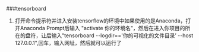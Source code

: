 ###tensorboard
1. 打开命令提示符并进入安装tensorflow的环境中如果使用的是Anaconda，打开Anaconda Prompt后输入
"activate 你的环境名"，然后在进入你项目的所在的盘符，让后输入"tensorboard --logdir=='你的可视化的文件目录’ 
--host 127.0.0.1",回车，输入网址，然后就可以运行了
